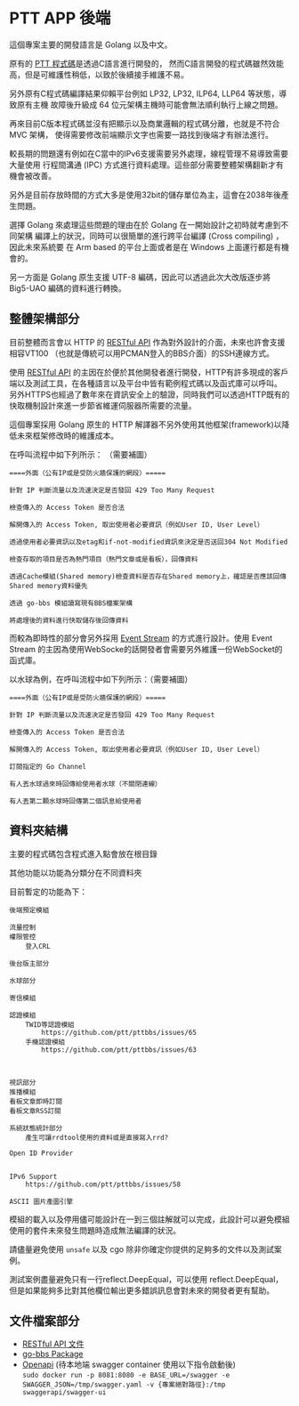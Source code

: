 # PTT APP 後端

這個專案主要的開發語言是 Golang 以及中文。

原有的 [PTT 程式碼](https://github.com/ptt/pttbbs)是透過C語言進行開發的，
然而C語言開發的程式碼雖然效能高，但是可維護性稍低，以致於後續接手維護不易。

另外原有C程式碼編譯結果仰賴平台例如 LP32, LP32, ILP64, LLP64 等狀態，導致原有主機
故障後升級成 64 位元架構主機時可能會無法順利執行上線之問題。

再來目前C版本程式碼並沒有把顯示以及商業邏輯的程式碼分離，也就是不符合 MVC 架構，
使得需要修改前端顯示文字也需要一路找到後端才有辦法進行。

較長期的問題還有例如在C當中的IPv6支援需要另外處理，線程管理不易導致需要大量使用
行程間溝通 (IPC) 方式進行資料處理。這些部分需要整體架構翻新才有機會被改善。

另外是目前存放時間的方式大多是使用32bit的儲存單位為主，這會在2038年後產生問題。

選擇 Golang 來處理這些問題的理由在於 Golang 在一開始設計之初時就考慮到不同架構
編譯上的狀況，同時可以很簡單的進行跨平台編譯 (Cross compiling) ，因此未來系統要
在 Arm based 的平台上面或者是在 Windows 上面運行都是有機會的。

另一方面是 Golang 原生支援 UTF-8 編碼，因此可以透過此次大改版逐步將 Big5-UAO
編碼的資料進行轉換。

## 整體架構部分

目前整體而言會以 HTTP 的 [RESTful API](https://zh.wikipedia.org/wiki/%E8%A1%A8%E7%8E%B0%E5%B1%82%E7%8A%B6%E6%80%81%E8%BD%AC%E6%8D%A2) 作為對外設計的介面，未來也許會支援相容VT100
（也就是傳統可以用PCMAN登入的BBS介面）的SSH連線方式。

使用 [RESTful API](https://zh.wikipedia.org/wiki/%E8%A1%A8%E7%8E%B0%E5%B1%82%E7%8A%B6%E6%80%81%E8%BD%AC%E6%8D%A2) 
的主因在於便於其他開發者進行開發，HTTP有許多現成的客戶端以及測試工具，在各種語言以及平台中皆有範例程式碼以及函式庫可以呼叫。
另外HTTPS也經過了數年來在資訊安全上的驗證，同時我們可以透過HTTP既有的快取機制設計來進一步節省維運伺服器所需要的流量。

這個專案採用 Golang 原生的 HTTP 解譯器不另外使用其他框架(framework)以降低未來框架修改時的維護成本。

在呼叫流程中如下列所示： （需要補圖）

```
====外面（公有IP或是受防火牆保護的網段）=====

針對 IP 判斷流量以及流速決定是否發回 429 Too Many Request

檢查傳入的 Access Token 是否合法

解開傳入的 Access Token, 取出使用者必要資訊（例如User ID, User Level）

透過使用者必要資訊以及etag和if-not-modified資訊來決定是否送回304 Not Modified

檢查存取的項目是否為熱門項目（熱門文章或是看板），回傳資料

透過Cache模組(Shared memory)檢查資料是否存在Shared memory上，確認是否應該回傳Shared memory資料優先

透過 go-bbs 模組讀寫現有BBS檔案架構

將處理後的資料進行快取儲存後回傳資料
```


而較為即時性的部分會另外採用 [Event Stream](https://developer.mozilla.org/zh-TW/docs/Web/API/Server-sent_events/Using_server-sent_events) 的方式進行設計。使用 Event Stream 的主因為使用WebSocke的話開發者會需要另外維護一份WebSocket的函式庫。

以水球為例，在呼叫流程中如下列所示：（需要補圖）
```
====外面（公有IP或是受防火牆保護的網段）=====

針對 IP 判斷流量以及流速決定是否發回 429 Too Many Request

檢查傳入的 Access Token 是否合法

解開傳入的 Access Token, 取出使用者必要資訊（例如User ID, User Level）

訂閱指定的 Go Channel

有人丟水球過來時回傳給使用者水球（不關閉連線）

有人丟第二顆水球時回傳第二個訊息給使用者

```

## 資料夾結構

主要的程式碼包含程式進入點會放在根目錄

其他功能以功能為分類分在不同資料夾

目前暫定的功能為下：
```
後端預定模組

流量控制
權限管控
	登入CRL

後台版主部分

水球部分

寄信模組

認證模組
	TWID等認證模組
		https://github.com/ptt/pttbbs/issues/65
	手機認證模組
		https://github.com/ptt/pttbbs/issues/63



視訊部分
推播模組
看板文章即時訂閱
看板文章RSS訂閱

系統狀態統計部分
	產生可讓rrdtool使用的資料或是直接寫入rrd?

Open ID Provider


IPv6 Support
	https://github.com/ptt/pttbbs/issues/58

ASCII 圖片產圖引擎
```

模組的載入以及停用儘可能設計在一到三個註解就可以完成，此設計可以避免模組使用的套件未來發生問題時造成無法編譯的狀況。

請儘量避免使用 `unsafe` 以及 cgo 除非你確定你提供的足夠多的文件以及測試案例。

測試案例盡量避免只有一行reflect.DeepEqual，可以使用 reflect.DeepEqual，
但是如果能夠多比對其他欄位輸出更多錯誤訊息會對未來的開發者更有幫助。


## 文件檔案部分

* [RESTful API 文件](https://docs.google.com/document/d/18DsZOyrlr5BIl2kKxZH7P2QxFLG02xL2SO0PzVHVY3k/edit?usp=sharing)
* [go-bbs Package](https://github.com/PichuChen/go-bbs)
* [Openapi](http://localhost:8081/swagger) (待本地端 swagger container 使用以下指令啟動後)  
  `sudo docker run -p 8081:8080 -e BASE_URL=/swagger -e SWAGGER_JSON=/tmp/swagger.yaml -v {專案絕對路徑}:/tmp swaggerapi/swagger-ui`

